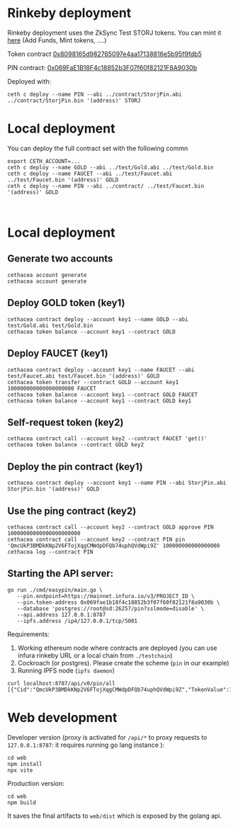 

# Rinkeby deployment


Rinkeby deployment uses the ZkSync Test STORJ tokens. You can mint it [here](https://wallet.zksync.io/?network=rinkeby) (Add Funds, Mint tokens, ....)

Token contract [0x8098165d982765097e4aa17138816e5b95f9fdb5](https://rinkeby.etherscan.io/address/0x8098165d982765097e4aa17138816e5b95f9fdb5)

PIN contract: [0x069FaE1B18F4c18852b3F07f60f82121F8A9030b](https://rinkeby.etherscan.io/address/0x069fae1b18f4c18852b3f07f60f82121f8a9030b)

Deployed with:

```
ceth c deploy --name PIN --abi ../contract/StorjPin.abi ../contract/StorjPin.bin '(address)' STORJ 
```

# Local deployment

You can deploy the full contract set with the following commn

```
export CETH_ACCOUNT=...
ceth c deploy --name GOLD --abi ../test/Gold.abi ../test/Gold.bin
ceth c deploy --name FAUCET --abi ../test/Faucet.abi ../test/Faucet.bin '(address)' GOLD
ceth c deploy --name PIN --abi ../contract/ ../test/Faucet.bin '(address)' GOLD



```

# Local deployment

## Generate two accounts

```
cethacea account generate
cethacea account generate
```

## Deploy GOLD token (key1)

```
cethacea contract deploy --account key1 --name GOLD --abi test/Gold.abi test/Gold.bin
cethacea token balance --account key1 --contract GOLD
```

## Deploy FAUCET (key1)

```
cethacea contract deploy --account key1 --name FAUCET --abi test/Faucet.abi test/Faucet.bin '(address)' GOLD 
cethacea token transfer --contract GOLD --account key1 100000000000000000000 FAUCET 
cethacea token balance --account key1 --contract GOLD FAUCET
cethacea token balance --account key1 --contract GOLD key1

```

## Self-request token (key2)

```
cethacea contract call --account key2 --contract FAUCET 'get()'
cethacea token balance --contract GOLD key2
```

## Deploy the pin contract (key1)

```
cethacea contract deploy --account key1 --name PIN --abi StorjPin.abi StorjPin.bin '(address)' GOLD
```

## Use the ping contract (key2)

```
cethacea contract call --account key2 --contract GOLD approve PIN 10000000000000000000000 
cethacea contract call --account key2 --contract PIN pin 'QmcUkP3BMDkKNp2V6FTojXqgCMWdpDFQb74uphQVdWpi9Z' 100000000000000000
cethacea log --contract PIN
```

## Starting the API server:

```
go run ./cmd/easypin/main.go \
   --pin.endpoint=https://mainnet.infura.io/v3/PROJECT_ID \
   --pin.token-address 0x069fae1b18f4c18852b3f07f60f82121f8a9030b \
   --database 'postgres://root@sd:26257/pin?sslmode=disable' \
   --api.address 127.0.0.1:8787
   --ipfs.address /ip4/127.0.0.1/tcp/5001
```

Requirements:

 1. Working ethereum node where contracts are deployed (you can use infura rinkeby URL or a local chain from `./testchain`)
 2. Cockroach (or postgres). Please create the scheme (`pin` in our example)
 3. Running IPFS node (`ipfs daemon`) 

```
curl localhost:8787/api/v0/pin/all
[{"Cid":"QmcUkP3BMDkKNp2V6FTojXqgCMWdpDFQb74uphQVdWpi9Z","TokenValue":100000000000000000,"Transaction":"0xace7f0e4ad0a2a9e93e14db6e870b4f6dbcbea88b2ddf016f37d6b63909887ad"}]
```

# Web development

Developer version (proxy is activated for `/api/*` to proxy requests to `127.0.0.1:8787`: it requires running go lang instance ):

```
cd web
npm install
npx vite
```

Production version:

```
cd web
npm build
```

It saves the final artifacts to `web/dist` which is exposed by the golang api.
